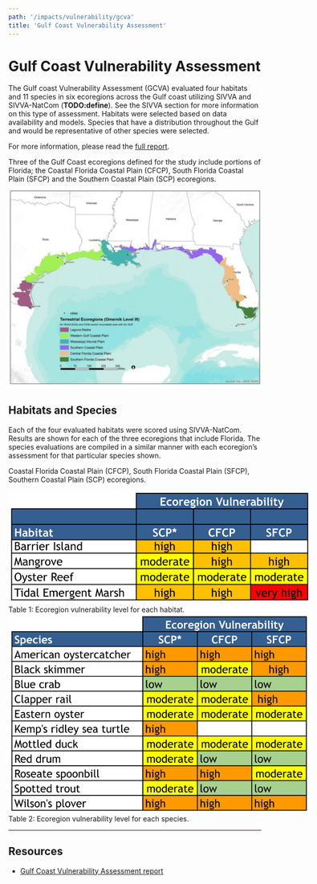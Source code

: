 ```yaml
---
path: '/impacts/vulnerability/gcva'
title: 'Gulf Coast Vulnerability Assessment'
---
```


# Gulf Coast Vulnerability Assessment

The Gulf coast Vulnerability Assessment (GCVA) evaluated four habitats and 11 species in six ecoregions across the Gulf coast utilizing SIVVA and SIVVA-NatCom (**TODO:define**). See the SIVVA section for more information on this type of assessment. Habitats were selected based on data availability and models. Species that have a distribution throughout the Gulf and would be representative of other species were selected.

For more information, please read the [full report](https://gulfcoastprairielcc.org/media/28948/gcva_11162015_final-2.pdf).

Three of the Gulf Coast ecoregions defined for the study include portions of Florida; the Coastal Florida Coastal Plain (CFCP), South Florida Coastal Plain (SFCP) and the Southern Coastal Plain (SCP) ecoregions.

![Gulf coast Vulnerability Assessment ecoregions map](gcva-map.png)

## Habitats and Species

Each of the four evaluated habitats were scored using SIVVA-NatCom. Results are shown for each of the three ecoregions that include Florida. The species evaluations are compiled in a similar manner with each ecoregion’s assessment for that particular species shown.

Coastal Florida Coastal Plain (CFCP), South Florida Coastal Plain (SFCP), Southern Coastal Plain (SCP) ecoregions.

<div style="width: 600px;">
<img src="gcva-habitats-table.png" alt="GCVA Habitats table" />
<figcaption>Table 1: Ecoregion vulnerability level for each habitat.</figcaption>
</div>

<div style="width: 600px;">
<img src="gcva-species-table.png" alt="GCVA species table" />
<figcaption>Table 2: Ecoregion vulnerability level for each species.</figcaption>
</div>

---

## Resources

- [Gulf Coast Vulnerability Assessment report](https://gulfcoastprairielcc.org/media/28948/gcva_11162015_final-2.pdf)
